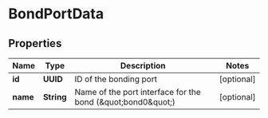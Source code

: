 

# BondPortData


## Properties

| Name | Type | Description | Notes |
|------------ | ------------- | ------------- | -------------|
|**id** | **UUID** | ID of the bonding port |  [optional] |
|**name** | **String** | Name of the port interface for the bond (\&quot;bond0\&quot;) |  [optional] |



